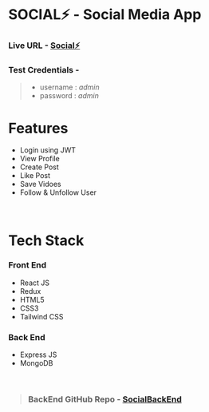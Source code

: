 # SOCIAL⚡ - Social Media App

### Live URL -  [Social⚡](https://social-zap-app.netlify.app/)

### Test Credentials - 

> * username : *admin* 
> * password : *admin*



# Features
* Login using JWT
* View Profile
* Create Post
* Like Post
* Save Vidoes
* Follow & Unfollow User

<br>

# Tech Stack


### Front End
* React JS
* Redux
* HTML5
* CSS3
* Tailwind CSS

### Back End
* Express JS
* MongoDB


<br>

> ### BackEnd GitHub Repo - [SocialBackEnd](https://github.com/Ashishgupta08/social-backend/tree/dev)
